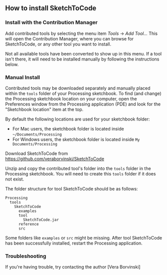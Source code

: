 ## How to install SketchToCode


### Install with the Contribution Manager

Add contributed tools by selecting the menu item _Tools_ → _Add Tool..._ This will open the Contribution Manager, where you can browse for SketchToCode, or any other tool you want to install.

Not all available tools have been converted to show up in this menu. If a tool isn't there, it will need to be installed manually by following the instructions below.

### Manual Install

Contributed tools may be downloaded separately and manually placed within the `tools` folder of your Processing sketchbook. To find (and change) the Processing sketchbook location on your computer, open the Preferences window from the Processing application (PDE) and look for the "Sketchbook location" item at the top.

By default the following locations are used for your sketchbook folder: 
  * For Mac users, the sketchbook folder is located inside `~/Documents/Processing` 
  * For Windows users, the sketchbook folder is located inside `My Documents/Processing`

Download SketchToCode from https://github.com/veraborvinski/SketchToCode

Unzip and copy the contributed tool's folder into the `tools` folder in the Processing sketchbook. You will need to create this `tools` folder if it does not exist.
    
The folder structure for tool SketchToCode should be as follows:

```
Processing
  tools
    SketchToCode
      examples
      tool
        SketchToCode.jar
      reference
      src
```
                      
Some folders like `examples` or `src` might be missing. After tool SketchToCode has been successfully installed, restart the Processing application.

### Troubleshooting

If you're having trouble, try contacting the author [Vera Borvinski]
